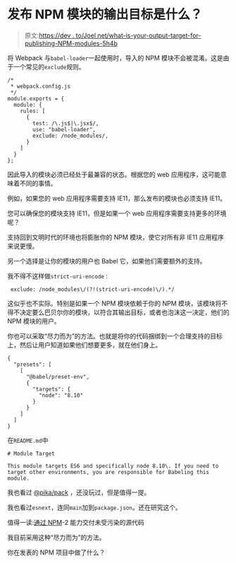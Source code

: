 # 发布 NPM 模块的输出目标是什么？

> 原文:[https://dev . to/Joel net/what-is-your-output-target-for-publishing-NPM-modules-5h4b](https://dev.to/joelnet/what-is-your-output-target-for-publishing-npm-modules-5h4b)

将 Webpack 与`babel-loader`一起使用时，导入的 NPM 模块不会被混淆。这是由于一个常见的`exclude`规则。

```
/*
 * webpack.config.js
 */
module.exports = {
  module: {
    rules: [
      {
        test: /\.js$|\.jsx$/,
        use: "babel-loader",
        exclude: /node_modules/,
      }
    ]
  }
}; 
```

因此导入的模块必须已经处于最兼容的状态。根据您的 web 应用程序，这可能意味着不同的事情。

例如，如果您的 web 应用程序需要支持 IE11，那么发布的模块也必须支持 IE11。

您可以确保您的模块支持 IE11，但是如果一个 web 应用程序需要支持更多的环境呢？

支持回到文明时代的环境也将膨胀你的 NPM 模块，使它对所有非 IE11 应用程序来说更慢。

另一个选择是让你的模块的用户也 Babel 它，如果他们需要额外的支持。

我不得不这样做`strict-uri-encode` :

```
 exclude: /node_modules\/(?!(strict-uri-encode)\/).*/ 
```

这似乎也不实际。特别是如果一个 NPM 模块依赖于你的 NPM 模块，该模块将不得不决定要么巴贝尔你的模块，以符合其输出目标，或者也泡沫这一决定，他们的 NPM 模块的用户。

你也可以采取“尽力而为”的方法。也就是将你的代码捆绑到一个合理支持的目标上，然后让用户知道如果他们想要更多，就在他们身上。

```
{
  "presets": [
    [
      "@babel/preset-env",
      {
        "targets": {
          "node": "8.10"
        }
      }
    ]
  ]
} 
```

在`README.md`中

```
# Module Target

This module targets ES6 and specifically node 8.10\. If you need to target other environments, you are responsible for Babeling this module. 
```

我也看过 [@pika/pack](https://github.com/pikapkg/pack) ，还没玩过，但是值得一提。

我也看过`esnext`，连同`main`加到`package.json`。还在研究这个。

值得一读:[通过 NPM](http://2ality.com/2017/06/pkg-esnext.html)-2 能力交付未受污染的源代码

我目前采用这种“尽力而为”的方法。

你在发表的 NPM 项目中做了什么？